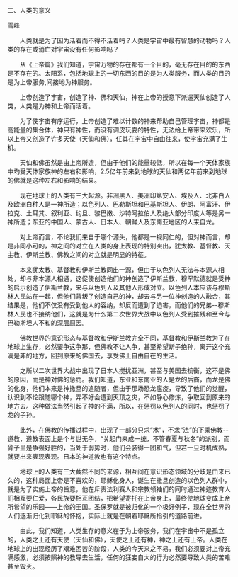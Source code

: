 二、人类的意义

雪峰


　　人类就是为了因为活着而不得不活着吗？人类是宇宙中最有智慧的动物吗？人类的存在或消亡对宇宙没有任何影响吗？

　　从《上帝篇》我们知道，宇宙万物的存在都有一个目的，毫无存在目的的东西是不存在的。太阳系，包括地球上的一切东西的目的是为人类服务，而人类的目的是为上帝服务,间接地为神服务。

　　上帝创造了宇宙，创造了神、佛和天仙，神在上帝的授意下派遣天仙创造了人类，人类是为神和上帝而活着。

　　为了使宇宙有序运行，上帝创造了难以计数的神来帮助自己管理宇宙，神都是高能量的集合体，神只有神性，而没有调皮玩耍的特性，无法给上帝带来欢乐，所以上帝又创造了许多天使（天仙和佛），任其在宇宙中自由往来，使宇宙充满了生机。

　　天仙和佛虽然是由上帝所造，但由于他们的能量较低，所以在每一个天体家族中均受天体家族神的左右和影响，2.5亿年前来到地球的天仙和两亿年前来到地球的佛就是这种左右和影响的结果。

　　现在地球上的人类有三大起源。非洲黑人、美洲印第安人、埃及人、北非白人及欧洲白种人是一神所造；以色列人、巴勒斯坦和巴基斯坦人、伊朗、阿富汗、伊拉克、土耳其、叙利亚、约旦、黎巴嫩、沙特阿拉伯人及绝大部分印度人等是另一神所造；东亚的中国人、蒙古人、日本人、朝鲜人及东南亚地区的人来自龙。

　　对上帝而言，不论我们来自于哪个源头，他都是一视同仁的，但对神而言，却是非同小可的，神之间的对立在人类的身上表现的特别突出，犹太教、基督教、天主教、伊斯兰教、佛教之间的对立就是明显的特征。

　　本来犹太教、基督教和伊斯兰教同出一源，但由于以色列人无法与本源人相处，却与非本源人相通，这促使创造他们的神创造了伊斯兰教，穆罕默德就是受神的启示创造了伊斯兰教，来与以色列人及其他人形成对立。以色列人本应该与穆斯林人民站在一起，但他们背叛了创造自己的神，却去与另一位神创造的人融合，其结果是，他们不仅没有受到他人的容纳，却反而遭到了迫害，而他们的兄弟--穆斯林人民也不接纳他们，这就是为什么第二次世界大战中以色列人受到摧残和至今与巴勒斯坦人不和的深层原因。

　　佛教世界的意识形态与基督教和伊斯兰教完全不同，基督教和伊斯兰教为了在地球上生存，必然要争这争那，但佛教不让人争，甚至希望断子绝孙，离开这个充满是非的地方，回到原来的佛国去，享受佛土自由自在的生活。

　　之所以二次世界大战中出现了日本人搅扰亚洲，甚至与美国去抗衡，这不是佛的原因，而是神对佛的惩罚。我们知道，东亚和东南亚的人是龙的后裔，而龙是佛的化身，他们本来是神撒旦的追随者，但由于那场恐龙瘟疫，导致了他们的觉醒，认识到不论跟随哪个神，弄不好会遭到灭顶之灾，不如静心修炼，争取回到原来的地方去。这种做法当然引起了神的不满，所以，在惩罚以色列人的同时，也惩罚了龙的子孙。

　　此外，在佛教的传播过程中，出现了一部分只求“术”，不求“法”的下乘佛教--道教，道教表面上是个与世无争，“关起门来成一统，不管春夏与秋冬”的派别，而骨子里是争强好胜的，当处于弱势时，他们会装得一团和气，但若一旦时机成熟，就要出来表现表现。日本的神道教也有这个特点。

　　地球上的人类有三大截然不同的来源，相互间在意识形态领域的分歧是由来已久的，这种局面上帝是不喜欢的，耶稣化身人，诞生在撒旦创造的以色列人群中，就是为了实施上帝的旨意，他在斥责法利赛人和宗教领袖们的同时通过神迹教育人们相互要仁爱，各民族要相互团结，把希望寄托在上帝身上，最终使地球变成上帝所希望的乐园——上帝的王国。圣保罗就是被归化的一个极好例子，现在全世界的人们逐渐归化到耶稣的怀抱，实际上就是在朝着耶稣所指引的道路前进。

　　由此，我们知道，人类生存的意义在于为上帝服务，我们在宇宙中不是孤立的，人类之上还有天使（天仙和佛），天使之上还有神，神之上还有上帝。人类在地球上的出现经历了艰难困苦的阶段，人类的今天来之不易，我们必须要对上帝充满感激，必须按照神的教导去生活，任何的狂妄自大的行为必然要导致人类的苦难甚至毁灭。



